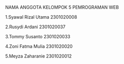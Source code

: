 NAMA ANGGOTA KELOMPOK 5 PEMROGRAMAN WEB

1.Syawal Rizal Utama 2301020008

2.Rusydi Ardani 2301020037

3.Tommy Susanto 2301020033

4.Zoni Fatma Mulia 2301020020

5.Meyza Zaharanie 2301020012
